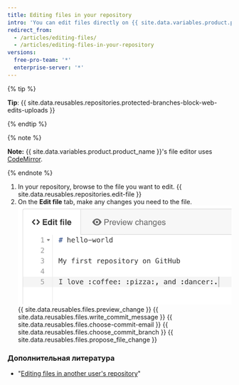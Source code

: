 ```yaml
---
title: Editing files in your repository
intro: 'You can edit files directly on {{ site.data.variables.product.product_name }} in any of your repositories using the file editor.'
redirect_from:
  - /articles/editing-files/
  - /articles/editing-files-in-your-repository
versions:
  free-pro-team: '*'
  enterprise-server: '*'
---
```


{% tip %}

**Tip**: {{ site.data.reusables.repositories.protected-branches-block-web-edits-uploads }}

{% endtip %}

{% note %}

**Note:** {{ site.data.variables.product.product_name }}'s file editor uses [CodeMirror](https://codemirror.net/).

{% endnote %}

1. In your repository, browse to the file you want to edit.
{{ site.data.reusables.repositories.edit-file }}
3. On the **Edit file** tab, make any changes you need to the file. ![New content in file](/assets/images/help/repository/edit-readme-light.png)
{{ site.data.reusables.files.preview_change }}
{{ site.data.reusables.files.write_commit_message }}
{{ site.data.reusables.files.choose-commit-email }}
{{ site.data.reusables.files.choose_commit_branch }}
{{ site.data.reusables.files.propose_file_change }}

### Дополнительная литература

* "[Editing files in another user's repository](/articles/editing-files-in-another-user-s-repository)"

